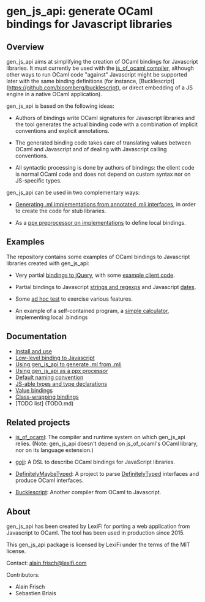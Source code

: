 gen_js_api: generate OCaml bindings for Javascript libraries
============================================================

Overview
--------

gen_js_api aims at simplifying the creation of OCaml bindings for
Javascript libraries.  It must currently be used with the [js_of_ocaml
compiler](https://github.com/ocsigen/js_of_ocaml), although other ways
to run OCaml code "against" Javascript might be supported later with
the same binding definitions (for instance, [Bucklescript]
(https://github.com/bloomberg/bucklescript), or direct embedding of a
JS engine in a native OCaml application).

gen_js_api is based on the following ideas:

 - Authors of bindings write OCaml signatures for Javascript libraries
   and the tool generates the actual binding code with a combination
   of implicit conventions and explicit annotations.

 - The generated binding code takes care of translating values between
   OCaml and Javascript and of dealing with Javascript calling
   conventions.

 - All syntactic processing is done by authors of bindings: the client
   code is normal OCaml code and does not depend on custom syntax nor
   on JS-specific types.


gen_js_api can be used in two complementary ways:

  - [Generating .ml implementations from annotated .mli interfaces](IMPLGEN.md),
    in order to create the code for stub libraries.

  - As a [ppx preprocessor on implementations](PPX.md) to define local
    bindings.



Examples
--------

The repository contains some examples of OCaml bindings to Javascript
libraries created with gen_js_api:

 - Very partial [bindings to jQuery](examples/misc/jquery.mli), with
   some [example client code](examples/misc/test_jquery.ml).

 - Partial bindings to Javascript [strings and
   regexps](examples/misc/js_str.mli) and Javascript
   [dates](examples/js_date.mli).

 - Some [ad hoc test](examples/test) to exercise various features.

 - An example of a self-contained program, a [simple
   calculator](examples/calc/calc.ml), implementing local .bindings

Documentation
-------------

  - [Install and use](INSTALL_AND_USE.md)
  - [Low-level binding to Javascript](LOW_LEVEL_BINDING.md)
  - [Using gen_js_api to generate .ml from .mli](IMPLGEN.md)
  - [Using gen_js_api as a ppx processor](PPX.md)
  - [Default naming convention](NAMING.md)
  - [JS-able types and type declarations](TYPES.md)
  - [Value bindings](VALUES.md)
  - [Class-wrapping bindings](CLASSES.md)
  - [TODO list] (TODO.md)


Related projects
----------------

  - [js_of_ocaml](https://github.com/ocsigen/js_of_ocaml): The compiler
    and runtime system on which gen_js_api relies. (Note: gen_js_api
    doesn't depend on js_of_ocaml's OCaml library, nor on its language
    extension.)

  - [goji](https://github.com/klakplok/goji): A DSL to describe OCaml
    bindings for JavaScript libraries.

  - [DefinitelyMaybeTyped](https://github.com/andrewray/DefinitelyMaybeTyped):
    A project to parse
    [DefinitelyTyped](https://github.com/borisyankov/DefinitelyTyped)
    interfaces and produce OCaml interfaces.

  - [Bucklescript](https://github.com/bloomberg/bucklescript):
    Another compiler from OCaml to Javascript.


About
-----

gen_js_api has been created by LexiFi for porting a web application
from Javascript to OCaml.  The tool has been used in production since
2015.

This gen_js_api package is licensed by LexiFi under the terms of the
MIT license.

Contact: alain.frisch@lexifi.com

Contributors:

 - Alain Frisch
 - Sebastien Briais
